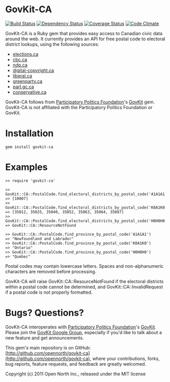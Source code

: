 # GovKit-CA

[![Build Status](https://secure.travis-ci.org/opennorth/govkit-ca.png)](http://travis-ci.org/opennorth/govkit-ca)
[![Dependency Status](https://gemnasium.com/opennorth/govkit-ca.png)](https://gemnasium.com/opennorth/govkit-ca)
[![Coverage Status](https://coveralls.io/repos/opennorth/govkit-ca/badge.png?branch=master)](https://coveralls.io/r/opennorth/govkit-ca)
[![Code Climate](https://codeclimate.com/github/opennorth/govkit-ca.png)](https://codeclimate.com/github/opennorth/govkit-ca)

GovKit-CA is a Ruby gem that provides easy access to Canadian civic data around the web. It currently provides an API for free postal code to electoral district lookups, using the following sources:

* [elections.ca](http://elections.ca/)
* [cbc.ca](http://www.cbc.ca/)
* [ndp.ca](http://www.ndp.ca/)
* [digital-copyright.ca](http://www.digital-copyright.ca/)
* [liberal.ca](http://www.liberal.ca/)
* [greenparty.ca](http://www.greenparty.ca/)
* [parl.gc.ca](http://www.parl.gc.ca/)
* [conservative.ca](http://www.conservative.ca/)

GovKit-CA follows from [Participatory Politics Foundation](http://www.participatorypolitics.org/)'s [GovKit](https://github.com/opengovernment/govkit) gem. GovKit-CA is not affiliated with the Participatory Politics Foundation or GovKit.

# Installation

    gem install govkit-ca

# Examples

    >> require 'govkit-ca'

    >> GovKit::CA::PostalCode.find_electoral_districts_by_postal_code('A1A1A1')
    => [10007]
    >> GovKit::CA::PostalCode.find_electoral_districts_by_postal_code('K0A1K0')
    => [35012, 35025, 35040, 35052, 35063, 35064, 35087]
    >> GovKit::CA::PostalCode.find_electoral_districts_by_postal_code('H0H0H0')
    => GovKit::CA::ResourceNotFound

    >> GovKit::CA::PostalCode.find_province_by_postal_code('A1A1A1')
    => "Newfoundland and Labrador"
    >> GovKit::CA::PostalCode.find_province_by_postal_code('K0A1K0')
    => "Ontario"
    >> GovKit::CA::PostalCode.find_province_by_postal_code('H0H0H0')
    => "Quebec"

Postal codes may contain lowercase letters. Spaces and non-alphanumeric characters are removed before processing.

GovKit-CA will raise GovKit::CA::ResourceNotFound if the electoral districts within a postal code cannot be determined, and GovKit::CA::InvalidRequest if a postal code is not properly formatted.

# Bugs? Questions?

GovKit-CA interoperates with [Participatory Politics Foundation](http://www.participatorypolitics.org/)'s [GovKit](https://github.com/opengovernment/govkit). Please join the [GovKit Google Group](http://groups.google.com/group/govkit), especially if you'd like to talk about a new feature and get announcements.

This gem's main repository is on GitHub: [http://github.com/opennorth/govkit-ca](http://github.com/opennorth/govkit-ca), where your contributions, forks, bug reports, feature requests, and feedback are greatly welcomed.

Copyright (c) 2011 Open North Inc., released under the MIT license
